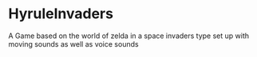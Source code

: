 # HyruleInvaders
A Game based on the world of zelda in a space invaders type set up with moving sounds as well as voice sounds
